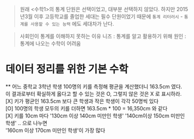 

> 원래 <수학1>의 통계 단원은 선택이었고, 
대부분 선택하지 않았다.
하지만 2015년3월 이후 고등학교를 졸업한 세대는 필수 단원이었기 때문에
`통계 리터러시` - `통계를 사용할 수 있는 능력` 에도 세대차가 난다.

> 사회인이 통계를 이해하지 못하는 이유
니즈 : 통계를 알고 활용하기 위해
원인 : 통계에 나오는 수학이 어려움

# 데이터 정리를 위한 기본 수학 

** 어느 중학교 3학년 학생 100명의 키를 측정해 평균을 계산했더니 163.5cm 였다.   
이 결과로부터 확실하게 옳다고 할 수 있는 것은 O, 그렇지 않은 것은 X 로 표시하라.  
[X] 키가 평균인 163.5cm 보다 큰 학생과 작은 학생이 각각 50명씩 있다  
[O] 100명의 학생 모두의 키를 더하면 163.5cm *  100 = 16,350cm 와 같다  
[X] 키를 10cm 마다 '130cm 이상 140cm 미만인 학생' '140cm이상 150cm 미만인 학생' .. 으로 나누면  
'160cm 이상 170cm 미만인 학생'이 가장 많다 

